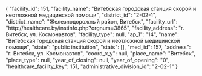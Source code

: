 {
    "facility_id": 151,
    "facility_name": "Витебская городская станция скорой и неотложной медицинской помощи",
    "district_id": "2-02-1",
    "district_name": "Железнодорожный район, Витебск",
    "facility_url": "http:\/\/healthcare.by\/instinfo.php?orgnum=3865",
    "facility_address": "г. Витебск, ул. Космонавтов",
    "facility_type": null,
    "ap_1": "14",
    "name": "Витебская городская станция скорой и неотложной медицинской помощи",
    "state": "public institution",
    "stats": [],
    "med_id": 157,
    "address": "г. Витебск, ул. Космонавтов",
    "coord_x_y": null,
    "place_name": "Витебск",
    "place_type": null,
    "year_of_closing": null,
    "year_of_opening": "0",
    "healthcare_facility_key": 151,
    "administrative_division_id": "2-02-1"
}